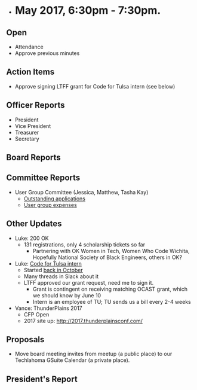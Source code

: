 * # May 2017, 6:30pm - 7:30pm.

## Open
* Attendance
* Approve previous minutes

## Action Items
* Approve signing LTFF grant for Code for Tulsa intern (see below)

## Officer Reports
* President
* Vice President
* Treasurer
* Secretary

## Board Reports


## Committee Reports
* User Group Committee (Jessica, Matthew, Tasha Kay)
  * [Outstanding applications](https://drive.google.com/open?id=12Z_a0h_E-VPeIC-NgNsw9kSPdkJSi0S52yK2zoeVkcI)
  * [User group expenses](https://drive.google.com/open?id=1qwm54kk_yB6RCDB33O9m0YeUoJkOoV2B945wTAhZcZY)
## Other Updates
* Luke: 200 OK
  * 131 registrations, only 4 scholarship tickets so far
    * Partnering with OK Women in Tech, Women Who Code Wichita, Hopefully National Society of Black Engineers, others in OK?
* Luke: [Code for Tulsa intern](https://docs.google.com/document/d/1AgpXspqSi3Ri-7Zuo1ClGY-DAQiSnBdqt3mjgekYyWE/edit)
  * Started [back in October](https://github.com/techlahoma/board_meetings/blob/6f752122023f642fad93a9b359c0cebab1cc6f8a/2016/10_october.md#individual-projects)
  * Many threads in Slack about it
  * LTFF approved our grant request, need me to sign it.
    * Grant is contingent on receiving matching OCAST grant, which we should know by June 10
    * Intern is an employee of TU; TU sends us a bill every 2-4 weeks
* Vance: ThunderPlains 2017
  * CFP Open
  * 2017 site up: http://2017.thunderplainsconf.com/
## Proposals
* Move board meeting invites from meetup (a public place) to our Techlahoma GSuite Calendar (a private place).
  
## President's Report 
